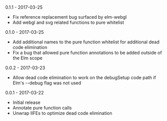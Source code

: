 0.1.1 - 2017-03-25

- Fix reference replacement bug surfaced by elm-webgl
- Add webgl and svg related functions to pure whitelist


0.1.0 - 2017-03-25

- Add additional names to the pure function whitelist for additional dead code elimination
- Fix a bug that allowed pure function annotations to be added outside of the Elm scope


0.0.2 - 2017-03-23

- Allow dead code elimination to work on the debugSetup code path if Elm's --debug flag was not used


0.0.1 - 2017-03-22

- Initial release
- Annotate pure function calls
- Unwrap IIFEs to optimize dead code elimination
